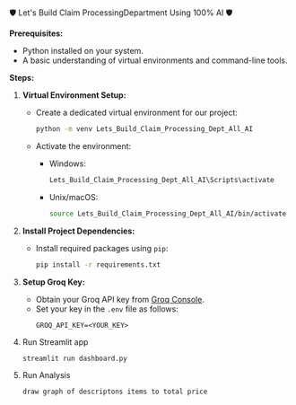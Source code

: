 🛡 Let's Build Claim ProcessingDepartment Using 100% AI 🛡

**Prerequisites:**

- Python installed on your system.
- A basic understanding of virtual environments and command-line tools.

**Steps:**

1. **Virtual Environment Setup:**

   - Create a dedicated virtual environment for our project:
   
     ```bash
     python -m venv Lets_Build_Claim_Processing_Dept_All_AI 
     ```

   - Activate the environment:
   
     - Windows:
        ```bash
        Lets_Build_Claim_Processing_Dept_All_AI\Scripts\activate
        ```
     - Unix/macOS:
        ```bash
        source Lets_Build_Claim_Processing_Dept_All_AI/bin/activate
        ```

2. **Install Project Dependencies:**

   - Install required packages using `pip`:
   
     ```bash
     pip install -r requirements.txt
     ```

3. **Setup Groq Key:**

   - Obtain your Groq API key from [Groq Console](https://console.groq.com/keys).
   - Set your key in the `.env` file as follows:
     ```plaintext
     GROQ_API_KEY=<YOUR_KEY>
     ```
     
4. Run Streamlit app
    ```python
    streamlit run dashboard.py
    ```

5. Run Analysis 
    ```text
    draw graph of descriptons items to total price
    ```
